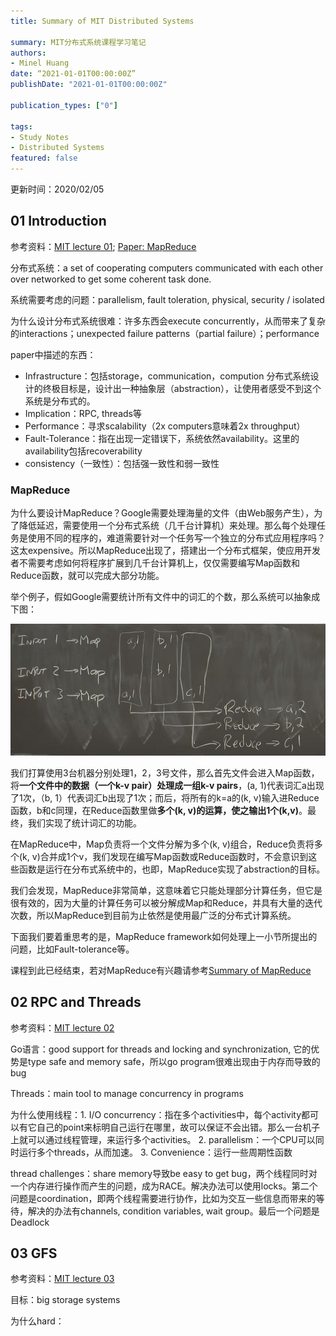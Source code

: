 ```yaml
---
title: Summary of MIT Distributed Systems

summary: MIT分布式系统课程学习笔记
authors:
- Minel Huang
date: “2021-01-01T00:00:00Z”
publishDate: "2021-01-01T00:00:00Z"

publication_types: ["0"]

tags: 
- Study Notes
- Distributed Systems
featured: false
---
```


更新时间：2020/02/05

## 01 Introduction

参考资料：[MIT lecture 01](https://www.youtube.com/watch?v=cQP8WApzIQQ&t); [Paper: MapReduce]()

分布式系统：a set of cooperating computers communicated with each other over networked to get some coherent task done.

系统需要考虑的问题：parallelism, fault toleration, physical, security / isolated

为什么设计分布式系统很难：许多东西会execute concurrently，从而带来了复杂的interactions；unexpected failure patterns（partial failure）；performance 

paper中描述的东西：

- Infrastructure：包括storage，communication，compution 分布式系统设计的终极目标是，设计出一种抽象层（abstraction），让使用者感受不到这个系统是分布式的。
- Implication：RPC, threads等
- Performance：寻求scalability（2x computers意味着2x throughput）
- Fault-Tolerance：指在出现一定错误下，系统依然availability。这里的availability包括recoverability
- consistency（一致性）：包括强一致性和弱一致性

### MapReduce

为什么要设计MapReduce？Google需要处理海量的文件（由Web服务产生），为了降低延迟，需要使用一个分布式系统（几千台计算机）来处理。那么每个处理任务是使用不同的程序的，难道需要针对一个任务写一个独立的分布式应用程序吗？这太expensive。所以MapReduce出现了，搭建出一个分布式框架，使应用开发者不需要考虑如何将程序扩展到几千台计算机上，仅仅需要编写Map函数和Reduce函数，就可以完成大部分功能。

举个例子，假如Google需要统计所有文件中的词汇的个数，那么系统可以抽象成下图：

![](./1-1.jpg)

我们打算使用3台机器分别处理1，2，3号文件，那么首先文件会进入Map函数，将**一个文件中的数据（一个k-v pair）处理成一组k-v pairs**，(a, 1)代表词汇a出现了1次，（b, 1）代表词汇b出现了1次；而后，将所有的k=a的(k, v)输入进Reduce函数，b和c同理，在Reduce函数里做**多个(k, v)的运算，使之输出1个(k,v)**。最终，我们实现了统计词汇的功能。

在MapReduce中，Map负责将一个文件分解为多个(k, v)组合，Reduce负责将多个(k, v)合并成1个v，我们发现在编写Map函数或Reduce函数时，不会意识到这些函数是运行在分布式系统中的，也即，MapReduce实现了abstraction的目标。

我们会发现，MapReduce非常简单，这意味着它只能处理部分计算任务，但它是很有效的，因为大量的计算任务可以被分解成Map和Reduce，并具有大量的迭代次数，所以MapReduce到目前为止依然是使用最广泛的分布式计算系统。

下面我们要着重思考的是，MapReduce framework如何处理上一小节所提出的问题，比如Fault-tolerance等。

课程到此已经结束，若对MapReduce有兴趣请参考[Summary of MapReduce]()

## 02 RPC and Threads

参考资料：[MIT lecture 02](https://www.youtube.com/watch?v=gA4YXUJX7t8)

Go语言：good support for threads and locking and synchronization, 它的优势是type safe and memory safe，所以go program很难出现由于内存而导致的bug

Threads：main tool to manage concurrency in programs 

为什么使用线程：1. I/O concurrency：指在多个activities中，每个activity都可以有它自己的point来标明自己运行在哪里，故可以保证不会出错。那么一台机子上就可以通过线程管理，来运行多个activities。  2. parallelism：一个CPU可以同时运行多个threads，从而加速。  3. Convenience：运行一些周期性函数

thread challenges：share memory导致be easy to get bug，两个线程同时对一个内存进行操作而产生的问题，成为RACE。解决办法可以使用locks。第二个问题是coordination，即两个线程需要进行协作，比如为交互一些信息而带来的等待，解决的办法有channels, condition variables, wait group。最后一个问题是Deadlock

## 03 GFS

参考资料：[MIT lecture 03](https://www.youtube.com/watch?v=EpIgvowZr00)

目标：big storage systems

为什么hard：



